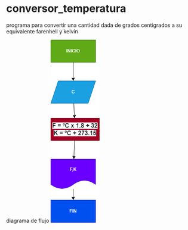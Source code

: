 # conversor_temperatura
programa para convertir una cantidad dada de grados centigrados a su equivalente farenhell y kelvin

diagrama de flujo
![diagrama de flujo](diagrama.png "diagrama de flujo")


